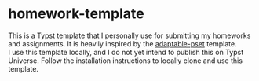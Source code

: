 # homework-template

This is a Typst template that I personally use for submitting my homeworks and assignments. It is heavily inspired by the [adaptable-pset](https://typst.app/universe/package/adaptable-pset/) template.  
I use this template locally, and I do not yet intend to publish this on Typst Universe. Follow the installation instructions to locally clone and use this template.
